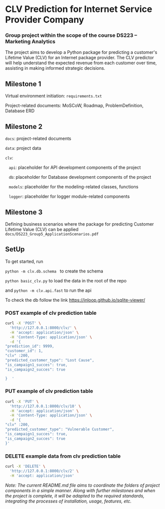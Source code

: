 # CLV Prediction for Internet Service Provider Company

### Group project within the scope of the course DS223 – Marketing Analytics

The project aims to develop a Python package for predicting a customer's Lifetime Value (CLV) for an Internet package provider. The CLV predictor will help understand the expected revenue from each customer over time, assisting in making informed strategic decisions. 


## Milestone 1

Virtual environment initiation: ```requirements.txt ```

Project-related documents: MoSCoW, Roadmap, ProblemDefinition, Database ERD


## Milestone 2

```docs```: project-related documents

```data```: project data

```clv```:

   ```api```: placeholder for API development components of the project

   ```db```: placeholder for Database development components of the project 

   ```models```: placeholder for the modeling-related classes, functions

   ```logger```: placeholder for logger module-related components


## Milestone 3

Defining business scenarios where the package for predicting Customer Lifetime Value (CLV) can be applied ```docs/DS223_Group5_ApplicationScenarios.pdf```


## SetUp

To get started, run 

```python -m clv.db.schema ``` to create the schema

```python basic_clv.py``` to load the data in the root of the repo

and ```python -m clv.api.fast``` to run the api

To check the db follow the link https://inloop.github.io/sqlite-viewer/

### POST example of clv prediction table
```bash
curl -X 'POST' \
  'http://127.0.0.1:8000/clv/' \
  -H 'accept: application/json' \
  -H 'Content-Type: application/json' \
  -d '{
"prediction_id": 9999,
"customer_id": 1,
"clv" :200,
"predicted_customer_type": "Lost Cause",
"is_campaign1_succes": true,
"is_campaign2_succes": true

}  '
```

### PUT example of clv prediction table
```bash
curl -X 'PUT' \
  'http://127.0.0.1:8000/clv/10' \
  -H 'accept: application/json' \
  -H 'Content-Type: application/json' \
  -d '{
"clv" :200,
"predicted_customer_type": "Vulnerable Customer",
"is_campaign1_succes": true,
"is_campaign2_succes": true
}'
```

### DELETE example data from clv prediction table
```bash
curl -X 'DELETE' \
  'http://127.0.0.1:8000/clv/2' \
  -H 'accept: application/json'

```
*Note: The current README.md file aims to coordinate the folders of project components in a simple manner. Along with further milestones and when the project is complete, it will be adapted to the required standards, integrating the processes of installation, usage, features, etc.* 